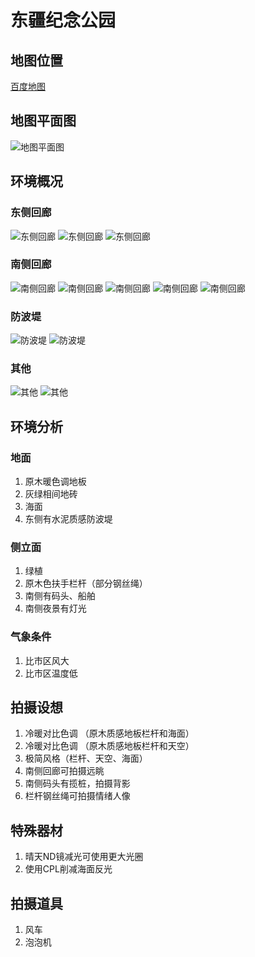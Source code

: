 # 东疆纪念公园

## 地图位置
[百度地图](https://map.baidu.com/poi/%E4%B8%9C%E7%96%86%E5%BB%BA%E8%AE%BE%E5%BC%80%E5%8F%91%E7%BA%AA%E5%BF%B5%E5%85%AC%E5%9B%AD/@13118031.134680731,4692026.35,19z?uid=6563ce820ba930b16e20b9bc&ugc_type=3&ugc_ver=1&device_ratio=1&compat=1&querytype=detailConInfo&da_src=shareurl)

## 地图平面图
![地图平面图](./sources/地图平面图.png)

## 环境概况
### 东侧回廊
![东侧回廊](./sources/环境概况/东侧回廊1.jpg)
![东侧回廊](./sources/环境概况/东侧回廊2.jpg)
![东侧回廊](./sources/环境概况/东侧回廊3.jpg)
### 南侧回廊
![南侧回廊](./sources/环境概况/南侧回廊1.jpg)
![南侧回廊](./sources/环境概况/南侧回廊2.jpg)
![南侧回廊](./sources/环境概况/南侧回廊3.jpg)
![南侧回廊](./sources/环境概况/南侧回廊4.jfif)
![南侧回廊](./sources/环境概况/南侧回廊5.jfif)
### 防波堤
![防波堤](./sources/环境概况/防波堤1.jpg)
![防波堤](./sources/环境概况/防波堤2.jpg)
### 其他
![其他](./sources/环境概况/其他1.jpg)
![其他](./sources/环境概况/其他2.jpg)

## 环境分析
### 地面
1. 原木暖色调地板
1. 灰绿相间地砖
1. 海面
1. 东侧有水泥质感防波堤

### 侧立面
1. 绿植
1. 原木色扶手栏杆（部分钢丝绳）
1. 南侧有码头、船舶
1. 南侧夜景有灯光

### 气象条件
1. 比市区风大
1. 比市区温度低

## 拍摄设想
1. 冷暖对比色调 （原木质感地板栏杆和海面）
1. 冷暖对比色调 （原木质感地板栏杆和天空）
1. 极简风格（栏杆、天空、海面）
1. 南侧回廊可拍摄远眺
1. 南侧码头有揽桩，拍摄背影
1. 栏杆钢丝绳可拍摄情绪人像

## 特殊器材
1. 晴天ND镜减光可使用更大光圈
1. 使用CPL削减海面反光

## 拍摄道具
1. 风车
1. 泡泡机